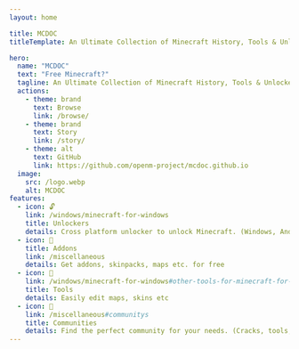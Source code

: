 ```yaml
---
layout: home

title: MCDOC
titleTemplate: An Ultimate Collection of Minecraft History, Tools & Unlockers.

hero:
  name: "MCDOC"
  text: "Free Minecraft?"
  tagline: An Ultimate Collection of Minecraft History, Tools & Unlockers.
  actions:
    - theme: brand
      text: Browse
      link: /browse/
    - theme: brand
      text: Story
      link: /story/
    - theme: alt
      text: GitHub
      link: https://github.com/openm-project/mcdoc.github.io
  image:
    src: /logo.webp
    alt: MCDOC
features:
  - icon: 🔓
    link: /windows/minecraft-for-windows
    title: Unlockers
    details: Cross platform unlocker to unlock Minecraft. (Windows, Android, IOS, PS, Nintendo, Xbox)
  - icon: 🧩
    title: Addons
    link: /miscellaneous
    details: Get addons, skinpacks, maps etc. for free
  - icon: 🔨
    link: /windows/minecraft-for-windows#other-tools-for-minecraft-for-windows-10
    title: Tools
    details: Easily edit maps, skins etc
  - icon: 👥
    link: /miscellaneous#communitys
    title: Communities
    details: Find the perfect community for your needs. (Cracks, tools, archives, building)
---
```


<style>
:root {
  --vp-home-hero-name-color: transparent;
  --vp-home-hero-name-background: -webkit-linear-gradient(120deg, #644119, #ddb807);
}
</style>
